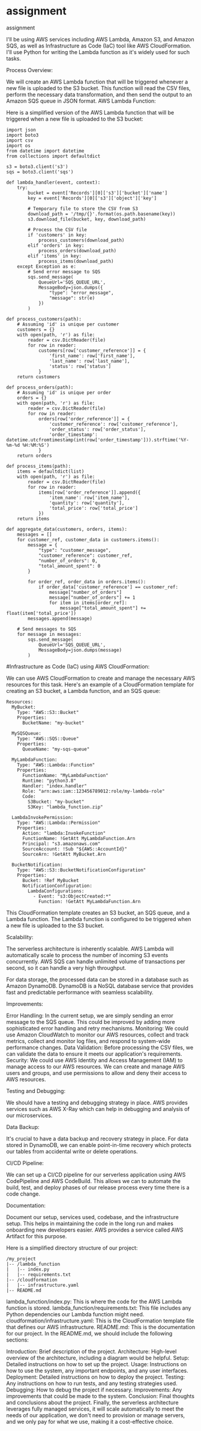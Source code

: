 # assignment
assignment

I'll be using AWS services including AWS Lambda, Amazon S3, and Amazon SQS, as well as Infrastructure as Code (IaC) tool like AWS CloudFormation. I'll use Python for writing the Lambda function as it's widely used for such tasks.

Process Overview:

We will create an AWS Lambda function that will be triggered whenever a new file is uploaded to the S3 bucket.
This function will read the CSV files, perform the necessary data transformation, and then send the output to an Amazon SQS queue in JSON format.
AWS Lambda Function:

Here is a simplified version of the AWS Lambda function that will be triggered when a new file is uploaded to the S3 bucket:

```
import json
import boto3
import csv
import os
from datetime import datetime
from collections import defaultdict

s3 = boto3.client('s3')
sqs = boto3.client('sqs')

def lambda_handler(event, context):
    try:
        bucket = event['Records'][0]['s3']['bucket']['name']
        key = event['Records'][0]['s3']['object']['key']

        # Temporary file to store the CSV from S3
        download_path = '/tmp/{}'.format(os.path.basename(key))
        s3.download_file(bucket, key, download_path)

        # Process the CSV file
        if 'customers' in key:
            process_customers(download_path)
        elif 'orders' in key:
            process_orders(download_path)
        elif 'items' in key:
            process_items(download_path)
    except Exception as e:
        # Send error message to SQS
        sqs.send_message(
            QueueUrl='SQS_QUEUE_URL',
            MessageBody=json.dumps({
                "type": "error_message",
                "message": str(e)
            })
        )

def process_customers(path):
    # Assuming 'id' is unique per customer
    customers = {}
    with open(path, 'r') as file:
        reader = csv.DictReader(file)
        for row in reader:
            customers[row['customer_reference']] = {
                'first_name': row['first_name'],
                'last_name': row['last_name'],
                'status': row['status']
            }
    return customers

def process_orders(path):
    # Assuming 'id' is unique per order
    orders = {}
    with open(path, 'r') as file:
        reader = csv.DictReader(file)
        for row in reader:
            orders[row['order_reference']] = {
                'customer_reference': row['customer_reference'],
                'order_status': row['order_status'],
                'order_timestamp': datetime.utcfromtimestamp(int(row['order_timestamp'])).strftime('%Y-%m-%d %H:%M:%S')
            }
    return orders

def process_items(path):
    items = defaultdict(list)
    with open(path, 'r') as file:
        reader = csv.DictReader(file)
        for row in reader:
            items[row['order_reference']].append({
                'item_name': row['item_name'],
                'quantity': row['quantity'],
                'total_price': row['total_price']
            })
    return items

def aggregate_data(customers, orders, items):
    messages = []
    for customer_ref, customer_data in customers.items():
        message = {
            "type": "customer_message",
            "customer_reference": customer_ref,
            "number_of_orders": 0,
            "total_amount_spent": 0
        }
        
        for order_ref, order_data in orders.items():
            if order_data['customer_reference'] == customer_ref:
                message["number_of_orders"]
                message["number_of_orders"] += 1
                for item in items[order_ref]:
                    message["total_amount_spent"] += float(item['total_price'])
        messages.append(message)

    # Send messages to SQS
    for message in messages:
        sqs.send_message(
            QueueUrl='SQS_QUEUE_URL',
            MessageBody=json.dumps(message)
        )
 ```
  
  
  
  
#Infrastructure as Code (IaC) using AWS CloudFormation:

We can use AWS CloudFormation to create and manage the necessary AWS resources for this task. Here's an example of a CloudFormation template for creating an S3 bucket, a Lambda function, and an SQS queue:

```
Resources:
  MyBucket:
    Type: "AWS::S3::Bucket"
    Properties:
      BucketName: "my-bucket"

  MySQSQueue:
    Type: "AWS::SQS::Queue"
    Properties:
      QueueName: "my-sqs-queue"

  MyLambdaFunction:
    Type: "AWS::Lambda::Function"
    Properties:
      FunctionName: "MyLambdaFunction"
      Runtime: "python3.8"
      Handler: "index.handler"
      Role: "arn:aws:iam::123456789012:role/my-lambda-role"
      Code:
        S3Bucket: "my-bucket"
        S3Key: "lambda_function.zip"

  LambdaInvokePermission:
    Type: "AWS::Lambda::Permission"
    Properties:
      Action: "lambda:InvokeFunction"
      FunctionName: !GetAtt MyLambdaFunction.Arn
      Principal: "s3.amazonaws.com"
      SourceAccount: !Sub "${AWS::AccountId}"
      SourceArn: !GetAtt MyBucket.Arn

  BucketNotification:
    Type: "AWS::S3::BucketNotificationConfiguration"
    Properties:
      Bucket: !Ref MyBucket
      NotificationConfiguration:
        LambdaConfigurations:
          - Event: "s3:ObjectCreated:*"
            Function: !GetAtt MyLambdaFunction.Arn
```



This CloudFormation template creates an S3 bucket, an SQS queue, and a Lambda function. The Lambda function is configured to be triggered when a new file is uploaded to the S3 bucket.

Scalability:

The serverless architecture is inherently scalable. AWS Lambda will automatically scale to process the number of incoming S3 events concurrently. AWS SQS can handle unlimited volume of transactions per second, so it can handle a very high throughput.

For data storage, the processed data can be stored in a database such as Amazon DynamoDB. DynamoDB is a NoSQL database service that provides fast and predictable performance with seamless scalability.

Improvements:

Error Handling: In the current setup, we are simply sending an error message to the SQS queue. This could be improved by adding more sophisticated error handling and retry mechanisms.
Monitoring: We could use Amazon CloudWatch to monitor our AWS resources, collect and track metrics, collect and monitor log files, and respond to system-wide performance changes.
Data Validation: Before processing the CSV files, we can validate the data to ensure it meets our application's requirements.
Security: We could use AWS Identity and Access Management (IAM) to manage access to our AWS resources. We can create and manage AWS users and groups, and use permissions to allow and deny their access to AWS resources.

Testing and Debugging:

We should have a testing and debugging strategy in place. AWS provides services such as AWS X-Ray which can help in debugging and analysis of our microservices.

Data Backup:

It's crucial to have a data backup and recovery strategy in place. For data stored in DynamoDB, we can enable point-in-time recovery which protects our tables from accidental write or delete operations.

CI/CD Pipeline:

We can set up a CI/CD pipeline for our serverless application using AWS CodePipeline and AWS CodeBuild. This allows we can to automate the build, test, and deploy phases of our release process every time there is a code change.

Documentation:

Document our setup, services used, codebase, and the infrastructure setup. This helps in maintaining the code in the long run and makes onboarding new developers easier. AWS provides a service called AWS Artifact for this purpose.

Here is a simplified directory structure of our project:

```
/my_project
|-- /lambda_function
|   |-- index.py
|   |-- requirements.txt
|-- /cloudformation
|   |-- infrastructure.yaml
|-- README.md
```


lambda_function/index.py: This is where the code for the AWS Lambda function is stored.
lambda_function/requirements.txt: This file includes any Python dependencies our Lambda function might need.
cloudformation/infrastructure.yaml: This is the CloudFormation template file that defines our AWS infrastructure.
README.md: This is the documentation for our project.
In the README.md, we should include the following sections:

Introduction: Brief description of the project.
Architecture: High-level overview of the architecture, including a diagram would be helpful.
Setup: Detailed instructions on how to set up the project.
Usage: Instructions on how to use the system, any important endpoints, and any user interfaces.
Deployment: Detailed instructions on how to deploy the project.
Testing: Any instructions on how to run tests, and any testing strategies used.
Debugging: How to debug the project if necessary.
Improvements: Any improvements that could be made to the system.
Conclusion: Final thoughts and conclusions about the project.
Finally, the serverless architecture leverages fully managed services, it will scale automatically to meet the needs of our application, we don't need to provision or manage servers, and we only pay for what we use, making it a cost-effective choice.

